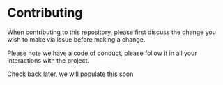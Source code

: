 # Contributing

When contributing to this repository, please first discuss the change you wish to make via issue before making a change. 

Please note we have a [code of conduct](https://github.com/indexhever/tictactoeteu/blob/master/CODE_OF_CONDUCT.md), please follow it in all your interactions with the project.

Check back later, we will populate this soon
